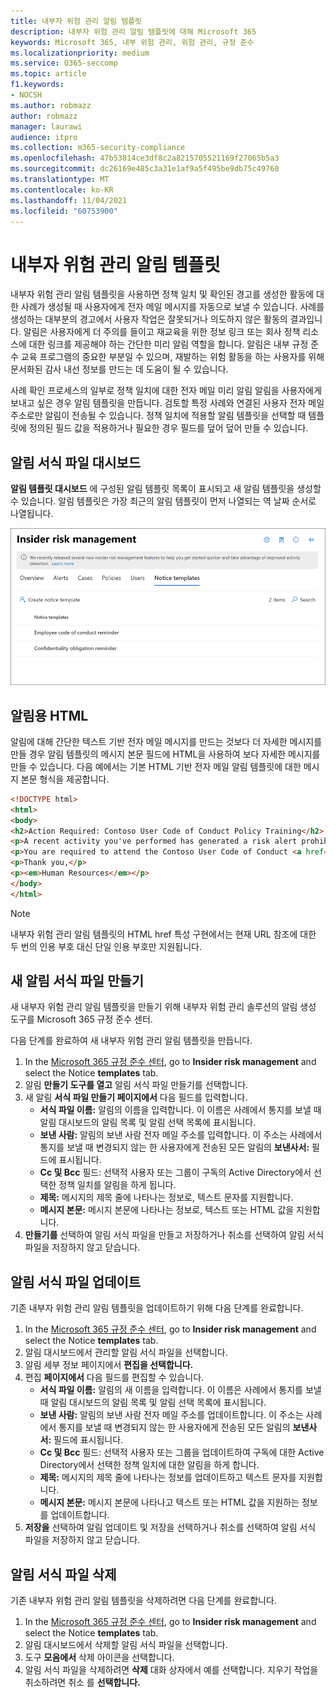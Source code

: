 ```yaml
---
title: 내부자 위험 관리 알림 템플릿
description: 내부자 위험 관리 알림 템플릿에 대해 Microsoft 365
keywords: Microsoft 365, 내부 위험 관리, 위험 관리, 규정 준수
ms.localizationpriority: medium
ms.service: O365-seccomp
ms.topic: article
f1.keywords:
- NOCSH
ms.author: robmazz
author: robmazz
manager: laurawi
audience: itpro
ms.collection: m365-security-compliance
ms.openlocfilehash: 47b53814ce3df8c2a8215705521169f27065b5a3
ms.sourcegitcommit: dc26169e485c3a31e1af9a5f495be9db75c49760
ms.translationtype: MT
ms.contentlocale: ko-KR
ms.lasthandoff: 11/04/2021
ms.locfileid: "60753900"
---
```

# <a name="insider-risk-management-notice-templates"></a>내부자 위험 관리 알림 템플릿

내부자 위험 관리 알림 템플릿을 사용하면 정책 일치 및 확인된 경고를 생성한 활동에 대한 사례가 생성될 때 사용자에게 전자 메일 메시지를 자동으로 보낼 수 있습니다. 사례를 생성하는 대부분의 경고에서 사용자 작업은 잘못되거나 의도하지 않은 활동의 결과입니다. 알림은 사용자에게 더 주의를 들이고 재교육을 위한 정보 링크 또는 회사 정책 리소스에 대한 링크를 제공해야 하는 간단한 미리 알림 역할을 합니다. 알림은 내부 규정 준수 교육 프로그램의 중요한 부분일 수 있으며, 재발하는 위험 활동을 하는 사용자를 위해 문서화된 감사 내선 정보를 만드는 데 도움이 될 수 있습니다.

사례 확인 프로세스의 일부로 정책 일치에 대한 전자 메일 미리 알림 알림을 사용자에게 보내고 싶은 경우 알림 템플릿을 만듭니다. 검토할 특정 사례와 연결된 사용자 전자 메일 주소로만 알림이 전송될 수 있습니다. 정책 일치에 적용할 알림 템플릿을 선택할 때 템플릿에 정의된 필드 값을 적용하거나 필요한 경우 필드를 덮어 덮어 만들 수 있습니다.

## <a name="notice-templates-dashboard"></a>알림 서식 파일 대시보드

**알림 템플릿 대시보드** 에 구성된 알림 템플릿 목록이 표시되고 새 알림 템플릿을 생성할 수 있습니다. 알림 템플릿은 가장 최근의 알림 템플릿이 먼저 나열되는 역 날짜 순서로 나열됩니다.

![내부자 위험 관리 알림 서식 파일 대시보드.](../media/insider-risk-notices-dashboard.png)

## <a name="html-for-notices"></a>알림용 HTML

알림에 대해 간단한 텍스트 기반 전자 메일 메시지를 만드는 것보다 더 자세한 메시지를 만들 경우 알림 템플릿의 메시지 본문 필드에 HTML을 사용하여 보다 자세한 메시지를 만들 수 있습니다. 다음 예에서는 기본 HTML 기반 전자 메일 알림 템플릿에 대한 메시지 본문 형식을 제공합니다.

```HTML
<!DOCTYPE html>
<html>
<body>
<h2>Action Required: Contoso User Code of Conduct Policy Training</h2>
<p>A recent activity you've performed has generated a risk alert prohibited by the Contoso User <a href='https://www.contoso.com'>Code of Conduct Policy</a>.</p>
<p>You are required to attend the Contoso User Code of Conduct <a href='https://www.contoso.com'>training</a> within the next 14 days. Please contact <a href='mailto:hr@contoso.com'>Human Resources</a> with any questions about this training request.</p>
<p>Thank you,</p>
<p><em>Human Resources</em></p>
</body>
</html>
```

> [!NOTE]
> 내부자 위험 관리 알림 템플릿의 HTML href 특성 구현에서는 현재 URL 참조에 대한 두 번의 인용 부호 대신 단일 인용 부호만 지원됩니다.

## <a name="create-a-new-notice-template"></a>새 알림 서식 파일 만들기

새 내부자 위험 관리 알림 템플릿을 만들기 위해 내부자 위험 관리 솔루션의 알림 생성 도구를 Microsoft 365 규정 준수 센터. 

다음 단계를 완료하여 새 내부자 위험 관리 알림 템플릿을 만듭니다.

1. In the <a href="https://go.microsoft.com/fwlink/p/?linkid=2077149" target="_blank">Microsoft 365 규정 준수 센터</a>, go to **Insider risk management** and select the Notice **templates** tab.
2. 알림 **만들기 도구를 열고** 알림 서식 파일 만들기를 선택합니다.
3. 새 알림 **서식 파일 만들기 페이지에서** 다음 필드를 입력합니다.
    - **서식 파일 이름:** 알림의 이름을 입력합니다. 이 이름은 사례에서 통지를 보낼 때 알림 대시보드의 알림 목록 및 알림 선택 목록에 표시됩니다.
    - **보낸 사람:** 알림의 보낸 사람 전자 메일 주소를 입력합니다. 이 주소는 사례에서 통지를 보낼 때 변경되지 않는 한 사용자에게 전송된 모든 알림의 **보낸사서:** 필드에 표시됩니다.
    - **Cc 및 Bcc** 필드: 선택적 사용자 또는 그룹이 구독의 Active Directory에서 선택한 정책 일치를 알림을 하게 됩니다.
    - **제목:** 메시지의 제목 줄에 나타나는 정보로, 텍스트 문자를 지원합니다.
    - **메시지 본문:** 메시지 본문에 나타나는 정보로, 텍스트 또는 HTML 값을 지원합니다.
4. **만들기를** 선택하여 알림 서식 파일을  만들고 저장하거나 취소를 선택하여 알림 서식 파일을 저장하지 않고 닫습니다.

## <a name="update-a-notice-template"></a>알림 서식 파일 업데이트

기존 내부자 위험 관리 알림 템플릿을 업데이트하기 위해 다음 단계를 완료합니다.

1. In the <a href="https://go.microsoft.com/fwlink/p/?linkid=2077149" target="_blank">Microsoft 365 규정 준수 센터</a>, go to **Insider risk management** and select the Notice **templates** tab.
2. 알림 대시보드에서 관리할 알림 서식 파일을 선택합니다.
3. 알림 세부 정보 페이지에서 **편집을 선택합니다.**
4. 편집 **페이지에서** 다음 필드를 편집할 수 있습니다.
    - **서식 파일 이름:** 알림의 새 이름을 입력합니다. 이 이름은 사례에서 통지를 보낼 때 알림 대시보드의 알림 목록 및 알림 선택 목록에 표시됩니다.
    - **보낸 사람:** 알림의 보낸 사람 전자 메일 주소를 업데이트합니다. 이 주소는 사례에서 통지를 보낼 때 변경되지 않는 한 사용자에게 전송된 모든 알림의 **보낸사서:** 필드에 표시됩니다.
    - **Cc 및 Bcc** 필드: 선택적 사용자 또는 그룹을 업데이트하여 구독에 대한 Active Directory에서 선택한 정책 일치에 대한 알림을 하게 합니다.
    - **제목:** 메시지의 제목 줄에 나타나는 정보를 업데이트하고 텍스트 문자를 지원합니다.
    - **메시지 본문:** 메시지 본문에 나타나고 텍스트 또는 HTML 값을 지원하는 정보를 업데이트합니다.
5. **저장을** 선택하여 알림 업데이트 및  저장을 선택하거나 취소를 선택하여 알림 서식 파일을 저장하지 않고 닫습니다.

## <a name="delete-a-notice-template"></a>알림 서식 파일 삭제

기존 내부자 위험 관리 알림 템플릿을 삭제하려면 다음 단계를 완료합니다.

1. In the <a href="https://go.microsoft.com/fwlink/p/?linkid=2077149" target="_blank">Microsoft 365 규정 준수 센터</a>, go to **Insider risk management** and select the Notice **templates** tab.
2. 알림 대시보드에서 삭제할 알림 서식 파일을 선택합니다.
3. 도구 **모음에서** 삭제 아이콘을 선택합니다.
4. 알림 서식 파일을 삭제하려면 **삭제** 대화 상자에서 예를 선택합니다. 지우기 작업을 취소하려면 취소 를 **선택합니다.**
